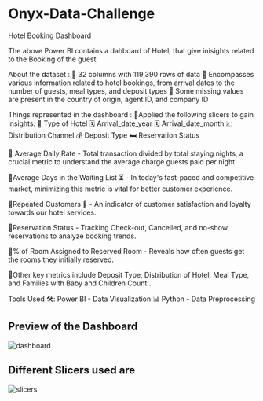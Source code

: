 # Onyx-Data-Challenge
Hotel Booking Dashboard

The above Power BI contains a dahboard of Hotel, that give inisights related to the Booking of the guest

About the dataset :
📍 32 columns with 119,390 rows of data
📍 Encompasses various information related to hotel bookings, from arrival dates to the number of guests, meal types, and deposit types
📍 Some missing values are present in the country of origin, agent ID, and company ID

Things represented in the dashboard :
📍Applied the following slicers to gain insights:
🏨 Type of Hotel
🗓️ Arrival_date_year
🗓️ Arrival_date_month
📈 Distribution Channel
💰 Deposit Type
🛏️ Reservation Status

📍 Average Daily Rate - Total transaction divided by total staying nights, a crucial metric to understand the average charge guests paid per night.

📍Average Days in the Waiting List ⏳ - In today's fast-paced and competitive market, minimizing this metric is vital for better customer experience.

📍Repeated Customers 🔄 - An indicator of customer satisfaction and loyalty towards our hotel services.

📍Reservation Status - Tracking Check-out, Cancelled, and no-show reservations to analyze booking trends.

📍% of Room Assigned to Reserved Room - Reveals how often guests get the rooms they initially reserved.

📍Other key metrics include Deposit Type, Distribution of Hotel, Meal Type, and Families with Baby and Children Count .

Tools Used 🛠️:
Power BI - Data Visualization 📊
Python - Data Preprocessing

## Preview of the Dashboard

![dashboard](https://github.com/Krishna1Gupta/Onyx-Data-Challenge/assets/124741675/940dade5-05a5-4dca-af91-fe12bb935e2e)

## Different Slicers used are

![slicers](https://github.com/Krishna1Gupta/Onyx-Data-Challenge/assets/124741675/36c5767c-130c-4656-acbf-965dc19fcc21)


